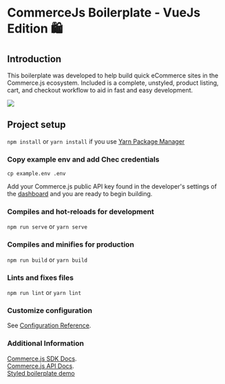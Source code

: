 # CommerceJs Boilerplate - VueJs Edition 🛍️ 

## Introduction

This boilerplate was developed to help build quick eCommerce sites in the Commerce.js ecosystem. Included is a complete, unstyled, product listing, cart, and checkout workflow to aid in fast and easy development. 

![](https://github.com/chec/commercejs-vuejs-boilerplate/blob/master/src/assets/Boilerplatedemo.png)

## Project setup

`npm install` or `yarn install` if you use [Yarn Package Manager](https://yarnpkg.com/)

### Copy example env and add Chec credentials
```
cp example.env .env
```
Add your Commerce.js public API key found in the developer's settings of the [dashboard](https://dashboard.chec.io/settings/developer) and you are ready to begin building.  

### Compiles and hot-reloads for development

`npm run serve` or `yarn serve`

### Compiles and minifies for production

`npm run build` or `yarn build`

### Lints and fixes files

`npm run lint` or `yarn lint`


### Customize configuration
See [Configuration Reference](https://cli.vuejs.org/config/).

### Additional Information
[Commerce.js SDK Docs](https://commercejs.com/docs/).  
[Commerce.js API Docs](https://commercejs.com/docs/api/#introduction).  
[Styled boilerplate demo](https://shoppable-campaign-demo.netlify.app/#/)
